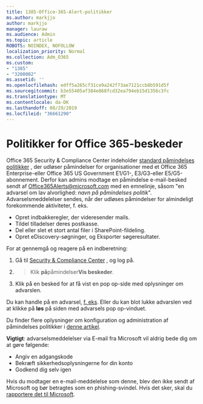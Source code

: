 ```yaml
---
title: 1385-Office-365-Alert-politikker
ms.author: markjjo
author: markjjo
manager: lauraw
ms.audience: Admin
ms.topic: article
ROBOTS: NOINDEX, NOFOLLOW
localization_priority: Normal
ms.collection: Adm_O365
ms.custom:
- "1385"
- "3200002"
ms.assetid: ''
ms.openlocfilehash: edff5a265cf31ce9a242f73ae7121ccb8b591d5f
ms.sourcegitcommit: b3e55405af384e868fcd32ea794eb15d1356c3fc
ms.translationtype: MT
ms.contentlocale: da-DK
ms.lasthandoff: 08/29/2019
ms.locfileid: "36661290"
---
```

# <a name="office-365-alert-policies"></a>Politikker for Office 365-beskeder

Office 365 Security & Compliance Center indeholder [standard påmindelses politikker](https://docs.microsoft.com/office365/securitycompliance/alert-policies#default-alert-policies) , der udløser påmindelser for organisationer med et Office 365 Enterprise-eller Office 365 US Government E1/G1-, E3/G3-eller E5/G5-abonnement. Derfor kan admins modtage en påmindelse e-mail-besked sendt af Office365Alerts@microsoft.com med en emnelinje, såsom "en advarsel om lav alvorlighed: *navn på påmindelses politik*". Advarselsmeddelelser sendes, når der udløses påmindelser for almindeligt forekommende aktiviteter, f. eks.

- Opret indbakkeregler, der videresender mails.
- Tildel tilladelser deres postkasse.
- Del eller slet et stort antal filer i SharePoint-fildeling.
- Opret eDiscovery-søgninger, og Eksporter søgeresultater.

For at gennemgå og reagere på en indberetning:

1. Gå til [Security & Compliance Center](https://protection.office.com) , og log på.
2.  > Klik **på**påmindelser**Vis beskeder**.
3. Klik på en besked for at få vist en pop op-side med oplysninger om advarslen.

Du kan handle på en advarsel, [f. eks](https://docs.microsoft.com/office365/securitycompliance/responding-to-a-compromised-email-account). Eller du kan blot lukke advarslen ved at klikke på **løs** på siden med advarsels pop op-vinduet.

Du finder flere oplysninger om konfiguration og administration af påmindelses politikker i [denne artikel](https://docs.microsoft.com/office365/securitycompliance/alert-policies).

**Vigtigt**: advarselsmeddelelser via E-mail fra Microsoft vil aldrig bede dig om at gøre følgende:

- Angiv en adgangskode
- Bekræft sikkerhedsoplysningerne for din konto
- Godkend dig selv igen

Hvis du modtager en e-mail-meddelelse som denne, blev den ikke sendt af Microsoft og bør betragtes som en phishing-svindel. Hvis det sker, skal du [rapportere det til Microsoft](https://docs.microsoft.com/office365/SecurityCompliance/report-junk-email-and-phishing-scams-in-outlook-on-the-web-eop).